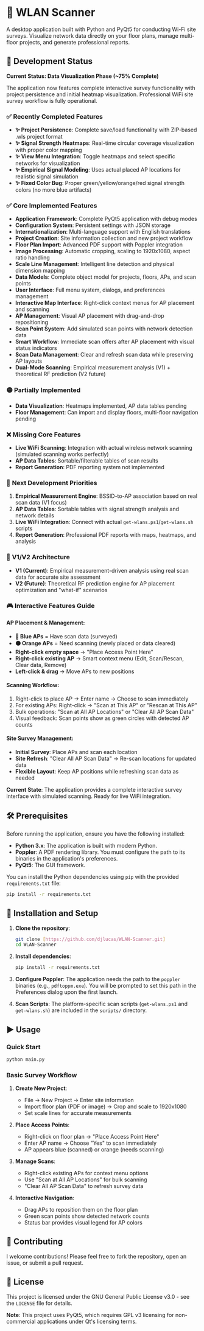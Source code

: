 # 📡 WLAN Scanner

A desktop application built with Python and PyQt5 for conducting Wi-Fi site surveys. Visualize network data directly on your floor plans, manage multi-floor projects, and generate professional reports.

## 🚧 Development Status

**Current Status: Data Visualization Phase (~75% Complete)**

The application now features complete interactive survey functionality with project persistence and initial heatmap visualization. Professional WiFi site survey workflow is fully operational.

### ✅ **Recently Completed Features**
- **✨ Project Persistence**: Complete save/load functionality with ZIP-based .wls project format
- **✨ Signal Strength Heatmaps**: Real-time circular coverage visualization with proper color mapping
- **✨ View Menu Integration**: Toggle heatmaps and select specific networks for visualization
- **✨ Empirical Signal Modeling**: Uses actual placed AP locations for realistic signal simulation
- **✨ Fixed Color Bug**: Proper green/yellow/orange/red signal strength colors (no more blue artifacts)

### ✅ **Core Implemented Features**
- **Application Framework**: Complete PyQt5 application with debug modes
- **Configuration System**: Persistent settings with JSON storage
- **Internationalization**: Multi-language support with English translations
- **Project Creation**: Site information collection and new project workflow
- **Floor Plan Import**: Advanced PDF support with Poppler integration
- **Image Processing**: Automatic cropping, scaling to 1920x1080, aspect ratio handling  
- **Scale Line Management**: Intelligent line detection and physical dimension mapping
- **Data Models**: Complete object model for projects, floors, APs, and scan points
- **User Interface**: Full menu system, dialogs, and preferences management
- **Interactive Map Interface**: Right-click context menus for AP placement and scanning
- **AP Management**: Visual AP placement with drag-and-drop repositioning
- **Scan Point System**: Add simulated scan points with network detection data
- **Smart Workflow**: Immediate scan offers after AP placement with visual status indicators
- **Scan Data Management**: Clear and refresh scan data while preserving AP layouts
- **Dual-Mode Scanning**: Empirical measurement analysis (V1) + theoretical RF prediction (V2 future)

### 🟡 **Partially Implemented**
- **Data Visualization**: Heatmaps implemented, AP data tables pending
- **Floor Management**: Can import and display floors, multi-floor navigation pending

### ❌ **Missing Core Features**
- **Live WiFi Scanning**: Integration with actual wireless network scanning (simulated scanning works perfectly)
- **AP Data Tables**: Sortable/filterable tables of scan results
- **Report Generation**: PDF reporting system not implemented

### 🎯 **Next Development Priorities**
1. **Empirical Measurement Engine**: BSSID-to-AP association based on real scan data (V1 focus)
2. **AP Data Tables**: Sortable tables with signal strength analysis and network details  
3. **Live WiFi Integration**: Connect with actual `get-wlans.ps1`/`get-wlans.sh` scripts
4. **Report Generation**: Professional PDF reports with maps, heatmaps, and analysis

### 🔄 **V1/V2 Architecture**
- **V1 (Current)**: Empirical measurement-driven analysis using real scan data for accurate site assessment
- **V2 (Future)**: Theoretical RF prediction engine for AP placement optimization and "what-if" scenarios

### 🎮 **Interactive Features Guide**

#### **AP Placement & Management:**
- **🔵 Blue APs** = Have scan data (surveyed)
- **🟠 Orange APs** = Need scanning (newly placed or data cleared)
- **Right-click empty space** → "Place Access Point Here" 
- **Right-click existing AP** → Smart context menu (Edit, Scan/Rescan, Clear data, Remove)
- **Left-click & drag** → Move APs to new positions

#### **Scanning Workflow:**
1. Right-click to place AP → Enter name → Choose to scan immediately
2. For existing APs: Right-click → "Scan at This AP" or "Rescan at This AP"  
3. Bulk operations: "Scan at All AP Locations" or "Clear All AP Scan Data"
4. Visual feedback: Scan points show as green circles with detected AP counts

#### **Site Survey Management:**
- **Initial Survey**: Place APs and scan each location
- **Site Refresh**: "Clear All AP Scan Data" → Re-scan locations for updated data
- **Flexible Layout**: Keep AP positions while refreshing scan data as needed

**Current State**: The application provides a complete interactive survey interface with simulated scanning. Ready for live WiFi integration.

## 🛠️ Prerequisites

Before running the application, ensure you have the following installed:

-   **Python 3.x**: The application is built with modern Python.
-   **Poppler**: A PDF rendering library. You must configure the path to its binaries in the application's preferences.
-   **PyQt5**: The GUI framework.

You can install the Python dependencies using `pip` with the provided `requirements.txt` file:

```bash
pip install -r requirements.txt
```

## 🚀 Installation and Setup

1.  **Clone the repository**:

    ```bash
    git clone [https://github.com/djlucas/WLAN-Scanner.git]
    cd WLAN-Scanner
    ```

2.  **Install dependencies**:

    ```bash
    pip install -r requirements.txt
    ```

3.  **Configure Poppler**:
    The application needs the path to the `poppler` binaries (e.g., `pdftoppm.exe`). You will be prompted to set this path in the Preferences dialog upon the first launch.

4.  **Scan Scripts**:
    The platform-specific scan scripts (`get-wlans.ps1` and `get-wlans.sh`) are included in the `scripts/` directory.

## ▶️ Usage

### Quick Start

```bash
python main.py
```

### Basic Survey Workflow

1. **Create New Project**: 
   - File → New Project → Enter site information
   - Import floor plan (PDF or image) → Crop and scale to 1920x1080
   - Set scale lines for accurate measurements

2. **Place Access Points**:
   - Right-click on floor plan → "Place Access Point Here"  
   - Enter AP name → Choose "Yes" to scan immediately
   - AP appears blue (scanned) or orange (needs scanning)

3. **Manage Scans**:
   - Right-click existing APs for context menu options
   - Use "Scan at All AP Locations" for bulk scanning
   - "Clear All AP Scan Data" to refresh survey data

4. **Interactive Navigation**:
   - Drag APs to reposition them on the floor plan
   - Green scan points show detected network counts
   - Status bar provides visual legend for AP colors

## 🤝 Contributing

I welcome contributions! Please feel free to fork the repository, open an issue, or submit a pull request.

## 📄 License

This project is licensed under the GNU General Public License v3.0 - see the `LICENSE` file for details.

**Note**: This project uses PyQt5, which requires GPL v3 licensing for non-commercial applications under Qt's licensing terms.

